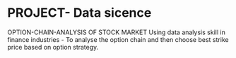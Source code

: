 # PROJECT- Data sicence
OPTION-CHAIN-ANALYSIS OF STOCK MARKET
Using data analysis skill in finance industries - To analyse the option chain and then choose best strike price based on option strategy.
